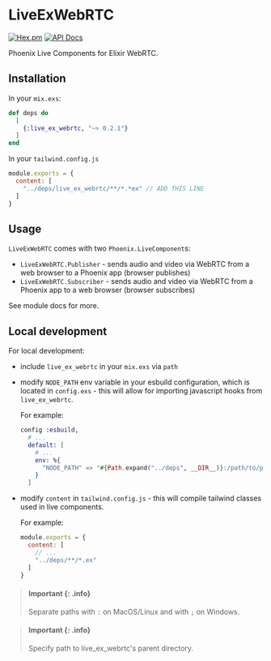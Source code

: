 # LiveExWebRTC

[![Hex.pm](https://img.shields.io/hexpm/v/live_ex_webrtc.svg)](https://hex.pm/packages/live_ex_webrtc)
[![API Docs](https://img.shields.io/badge/api-docs-yellow.svg?style=flat)](https://hexdocs.pm/live_ex_webrtc)

Phoenix Live Components for Elixir WebRTC.

## Installation

In your `mix.exs`:

```elixir
def deps do
  [
    {:live_ex_webrtc, "~> 0.2.1"}
  ]
end
```

In your `tailwind.config.js`

```js
module.exports = {
  content: [
    "../deps/live_ex_webrtc/**/*.*ex" // ADD THIS LINE
  ]
}
```

## Usage

`LiveExWebRTC` comes with two `Phoenix.LiveComponent`s:
* `LiveExWebRTC.Publisher` - sends audio and video via WebRTC from a web browser to a Phoenix app (browser publishes)
* `LiveExWebRTC.Subscriber` - sends audio and video via WebRTC from a Phoenix app to a web browser (browser subscribes)

See module docs for more.

## Local development

For local development:
* include `live_ex_webrtc` in your `mix.exs` via `path` 
* modify `NODE_PATH` env variable in your esbuild configuration, which is located in `config.exs` - this will allow for importing javascript hooks from `live_ex_webrtc`.

  For example:

  ```elixir
  config :esbuild,
    # ...
    default: [
      # ...
      env: %{
        "NODE_PATH" => "#{Path.expand("../deps", __DIR__)}:/path/to/parent/dir/of/live_ex_webrtc"
      }
    ]
  ```

* modify `content` in `tailwind.config.js` - this will compile tailwind classes used in live components.
  
  For example:

  ```js
  module.exports = {
    content: [
      // ...
      "../deps/**/*.ex"
    ]
  }
  ```

> #### Important {: .info}
> Separate paths with `:` on MacOS/Linux and with `;` on Windows.

> #### Important {: .info}
> Specify path to live_ex_webrtc's parent directory.
